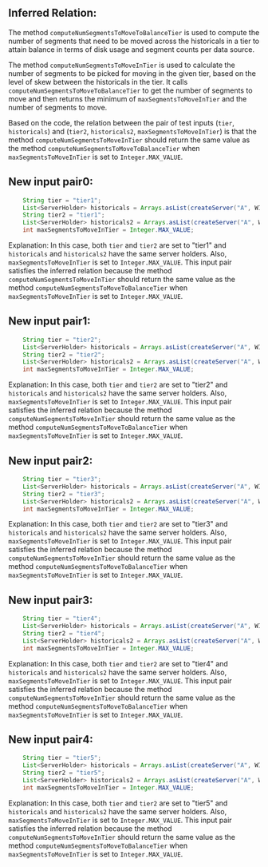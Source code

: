 ## Inferred Relation:
The method `computeNumSegmentsToMoveToBalanceTier` is used to compute the number of segments that need to be moved across the historicals in a tier to attain balance in terms of disk usage and segment counts per data source. 

The method `computeNumSegmentsToMoveInTier` is used to calculate the number of segments to be picked for moving in the given tier, based on the level of skew between the historicals in the tier. It calls `computeNumSegmentsToMoveToBalanceTier` to get the number of segments to move and then returns the minimum of `maxSegmentsToMoveInTier` and the number of segments to move.

Based on the code, the relation between the pair of test inputs (`tier`, `historicals`) and (`tier2`, `historicals2`, `maxSegmentsToMoveInTier`) is that the method `computeNumSegmentsToMoveInTier` should return the same value as the method `computeNumSegmentsToMoveToBalanceTier` when `maxSegmentsToMoveInTier` is set to `Integer.MAX_VALUE`.

## New input pair0:
```java
    String tier = "tier1";
    List<ServerHolder> historicals = Arrays.asList(createServer("A", WIKI_SEGMENTS), createServer("B", Collections.emptyList()));
    String tier2 = "tier1";
    List<ServerHolder> historicals2 = Arrays.asList(createServer("A", WIKI_SEGMENTS), createServer("B", Collections.emptyList()));
    int maxSegmentsToMoveInTier = Integer.MAX_VALUE;
```
Explanation: In this case, both `tier` and `tier2` are set to "tier1" and `historicals` and `historicals2` have the same server holders. Also, `maxSegmentsToMoveInTier` is set to `Integer.MAX_VALUE`. This input pair satisfies the inferred relation because the method `computeNumSegmentsToMoveInTier` should return the same value as the method `computeNumSegmentsToMoveToBalanceTier` when `maxSegmentsToMoveInTier` is set to `Integer.MAX_VALUE`.

## New input pair1:
```java
    String tier = "tier2";
    List<ServerHolder> historicals = Arrays.asList(createServer("A", WIKI_SEGMENTS), createServer("B", WIKI_SEGMENTS), createServer("C", WIKI_SEGMENTS));
    String tier2 = "tier2";
    List<ServerHolder> historicals2 = Arrays.asList(createServer("A", WIKI_SEGMENTS), createServer("B", WIKI_SEGMENTS), createServer("C", WIKI_SEGMENTS));
    int maxSegmentsToMoveInTier = Integer.MAX_VALUE;
```
Explanation: In this case, both `tier` and `tier2` are set to "tier2" and `historicals` and `historicals2` have the same server holders. Also, `maxSegmentsToMoveInTier` is set to `Integer.MAX_VALUE`. This input pair satisfies the inferred relation because the method `computeNumSegmentsToMoveInTier` should return the same value as the method `computeNumSegmentsToMoveToBalanceTier` when `maxSegmentsToMoveInTier` is set to `Integer.MAX_VALUE`.

## New input pair2:
```java
    String tier = "tier3";
    List<ServerHolder> historicals = Arrays.asList(createServer("A", WIKI_SEGMENTS), createServer("B", WIKI_SEGMENTS), createServer("C", WIKI_SEGMENTS), createServer("D", WIKI_SEGMENTS));
    String tier2 = "tier3";
    List<ServerHolder> historicals2 = Arrays.asList(createServer("A", WIKI_SEGMENTS), createServer("B", WIKI_SEGMENTS), createServer("C", WIKI_SEGMENTS), createServer("D", WIKI_SEGMENTS));
    int maxSegmentsToMoveInTier = Integer.MAX_VALUE;
```
Explanation: In this case, both `tier` and `tier2` are set to "tier3" and `historicals` and `historicals2` have the same server holders. Also, `maxSegmentsToMoveInTier` is set to `Integer.MAX_VALUE`. This input pair satisfies the inferred relation because the method `computeNumSegmentsToMoveInTier` should return the same value as the method `computeNumSegmentsToMoveToBalanceTier` when `maxSegmentsToMoveInTier` is set to `Integer.MAX_VALUE`.

## New input pair3:
```java
    String tier = "tier4";
    List<ServerHolder> historicals = Arrays.asList(createServer("A", WIKI_SEGMENTS), createServer("B", WIKI_SEGMENTS), createServer("C", WIKI_SEGMENTS), createServer("D", WIKI_SEGMENTS), createServer("E", WIKI_SEGMENTS));
    String tier2 = "tier4";
    List<ServerHolder> historicals2 = Arrays.asList(createServer("A", WIKI_SEGMENTS), createServer("B", WIKI_SEGMENTS), createServer("C", WIKI_SEGMENTS), createServer("D", WIKI_SEGMENTS), createServer("E", WIKI_SEGMENTS));
    int maxSegmentsToMoveInTier = Integer.MAX_VALUE;
```
Explanation: In this case, both `tier` and `tier2` are set to "tier4" and `historicals` and `historicals2` have the same server holders. Also, `maxSegmentsToMoveInTier` is set to `Integer.MAX_VALUE`. This input pair satisfies the inferred relation because the method `computeNumSegmentsToMoveInTier` should return the same value as the method `computeNumSegmentsToMoveToBalanceTier` when `maxSegmentsToMoveInTier` is set to `Integer.MAX_VALUE`.

## New input pair4:
```java
    String tier = "tier5";
    List<ServerHolder> historicals = Arrays.asList(createServer("A", WIKI_SEGMENTS), createServer("B", Collections.emptyList()));
    String tier2 = "tier5";
    List<ServerHolder> historicals2 = Arrays.asList(createServer("A", WIKI_SEGMENTS), createServer("B", Collections.emptyList()));
    int maxSegmentsToMoveInTier = Integer.MAX_VALUE;
```
Explanation: In this case, both `tier` and `tier2` are set to "tier5" and `historicals` and `historicals2` have the same server holders. Also, `maxSegmentsToMoveInTier` is set to `Integer.MAX_VALUE`. This input pair satisfies the inferred relation because the method `computeNumSegmentsToMoveInTier` should return the same value as the method `computeNumSegmentsToMoveToBalanceTier` when `maxSegmentsToMoveInTier` is set to `Integer.MAX_VALUE`.